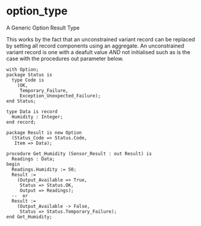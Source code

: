 # option_type
A Generic Option Result Type

This works by the fact that an unconstrained variant record can be replaced by setting all record components using an aggregate. An unconstrained variant record is one with a deafult value *AND* not initialised such as is the case with the procedures out parameter below.

```
with Option;
package Status is
  type Code is
    (OK,
     Temporary_Failure,
     Exception_Unexpected_Failure);
end Status;

type Data is record
  Humidity : Integer;
end record; 

package Result is new Option
  (Status_Code => Status.Code,
   Item => Data);

procedure Get_Humidity (Sensor_Result : out Result) is
  Readings : Data;
begin
  Readings.Humidity := 50;
  Result :=
    (Output_Available => True,
     Status => Status.OK,
     Output => Readings);
  --  or
  Result :=
    (Output_Available -> False,
     Status => Status.Temporary_Failure);
end Get_Humidity; 

``` 
